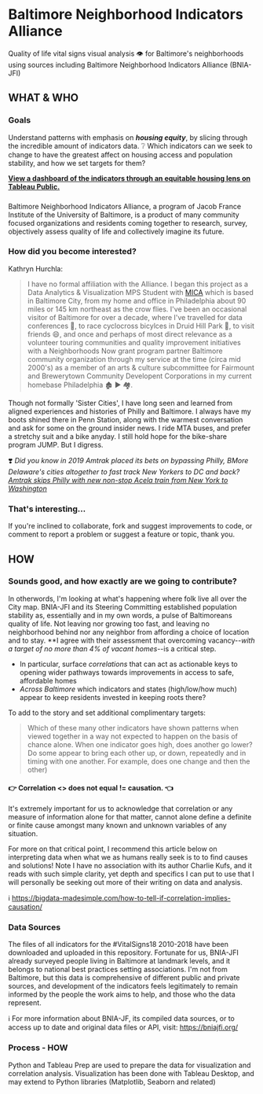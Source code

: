 # Baltimore Neighborhood Indicators Alliance
Quality of life vital signs visual analysis :eye: for Baltimore's neighborhoods using sources including Baltimore Neighborhood Indicators Alliance (BNIA-JFI)

## WHAT & WHO

### Goals
Understand patterns with emphasis on __*housing equity*__, by slicing through the incredible amount of indicators data. 
❔ Which indicators can we seek to change to have the greatest affect on housing access and population stability, and how we set targets for them?

[__View a dashboard of the indicators through an equitable housing lens on Tableau Public.__](https://public.tableau.com/profile/kathryn.hurchla#!/vizhome/BlueprintForBaltimoreVitalSignsDashboard/BuildBaltimoreBlueprintHomebyHome)

###
Baltimore Neighborhood Indicators Alliance, a program of Jacob France Institute of the University of Baltimore, is a product of many community focused organizations and residents coming together to research, survey, objectively assess quality of life and collectively imagine its future.

### How did you become interested?
Kathryn Hurchla:
> I have no formal affiliation with the Alliance. I began this project as a Data Analytics & Visualization MPS Student with [MICA](https://www.mica.edu/) which is based in Baltimore City, from my home and office in Philadelphia about 90 miles or 145 km northeast as the crow flies. I've been an occasional visitor of Baltimore for over a decade, where I've travelled for data conferences 💼, to race cyclocross bicylces in Druid Hill Park 🚴, to visit friends 😄, and once and perhaps of most direct relevance as a volunteer touring communities and quality improvement initiatives with a Neighborhoods Now grant program partner Baltimore community organization through my service at the time (circa mid 2000's) as a member of an arts & culture subcommittee for Fairmount and Brewerytown Community Developent Corporations in my current homebase Philadelphia 🏚️ ▶️ 🏘️. 

Though not formally 'Sister Cities', I have long seen and learned from aligned experiences and histories of Philly and Baltimore. I always have my boots shined there in Penn Station, along with the warmest conversation and ask for some on the ground insider news. I ride MTA buses, and prefer a stretchy suit and a bike anyday. I still hold hope for the bike-share program JUMP. But I digress.

❣️ _Did you know in 2019 Amtrak placed its bets on bypassing Philly, BMore Delaware's cities altogether to fast track New Yorkers to DC and back? [Amtrak skips Philly with new non-stop Acela train from New York to Washington](https://www.inquirer.com/transportation/amtrak-acela-washington-new-york-non-stop-philadelphia-20190725.html)_

### That's interesting...
If  you're inclined to collaborate, fork and suggest improvements to code, or comment to report a problem or suggest a feature or topic, thank you.


## HOW

### Sounds good, and how exactly are we going to contribute?
In otherwords, I'm looking at what's happening where folk live all over the City map. BNIA-JFI and its Steering Committing established population stability as, essentially and in my own words, a pulse of Baltimoreans quality of life. Not leaving nor growing too fast, and leaving no neighborhood behind nor any neighbor from affording a choice of location and to stay. **I agree with their assessment that overcoming vacancy--_with a target of no more than 4% of vacant homes_--is a critical step.

* In particular, surface _correlations_ that can act as actionable keys to opening wider pathways towards improvements in access to safe, affordable homes 
* _Across Baltimore_ which indicators and states (high/low/how much) appear to keep residents invested in keeping roots there? 

To add to the story and set additional complimentary targets:
> Which of these many other indicators have shown patterns when viewed together in a way not expected to happen on the basis of chance alone. 
> When one indicator goes high, does another go lower? Do some appear to bring each other up, or down, repeatedly and in timing with one another.
> For example, does one change and then the other)

#### 👉 Correlation <> does not equal != causation. 👈
It's extremely important for us to acknowledge that correlation or any measure of information alone for that matter, cannot alone define a definite or finite cause amongst many known and unknown variables of any situation. 

For more on that critical point, I recommend this article below on interpreting data when what we as humans really seek is to to find causes and solutions! Note I have no association with its author Charlie Kufs, and it reads with such simple clarity, yet depth and specifics I can put to use that I will personally be seeking out more of their writing on data and analysis.

ℹ️ https://bigdata-madesimple.com/how-to-tell-if-correlation-implies-causation/


### Data Sources
The files of all indicators for the #VitalSigns18 2010-2018 have been downloaded and uploaded in this repository. Fortunate for us, BNIA-JFI already surveyed people living in Baltimore at landmark levels, and it belongs to national best practices setting associations. I'm not from Baltimore, but this data is comprehensive of different public and private sources, and development of the indicators feels legitimately to remain informed by the people the work aims to help, and those who the data represent.

ℹ️ For more information about BNIA-JF, its compiled data sources, or to access up to date and original data files or API, visit: https://bniajfi.org/

### Process - HOW
Python and Tableau Prep are used to prepare the data for visualization and correlation analysis.
Visualization has been done with Tableau Desktop, and may extend to Python libraries (Matplotlib, Seaborn and related)

[//]: # (Route between Baltimore & Philly <img src="images/Baltimore, Maryland to Philadelphia, Pennsylvania - Google Maps.png">)
